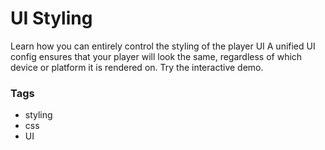 # UI Styling

Learn how you can entirely control the styling of the player UI
A unified UI config ensures that your player will look the same, regardless of which device or platform it is rendered on. Try the interactive demo.

### Tags

  - styling
  - css
  - UI